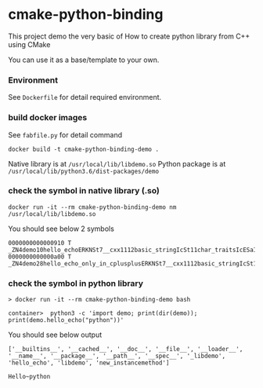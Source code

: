 # cmake-python-binding

This project demo the very basic of How to create python library from C++ using CMake

You can use it as a base/template to your own.

### Environment

See `Dockerfile` for detail required environment.

### build docker images

See `fabfile.py` for detail command

```
docker build -t cmake-python-binding-demo .
```

Native library is at `/usr/local/lib/libdemo.so`
Python package is at `/usr/local/lib/python3.6/dist-packages/demo`

### check the symbol in native library (.so)

```
docker run -it --rm cmake-python-binding-demo nm /usr/local/lib/libdemo.so
```

You should see below 2 symbols

```
0000000000000910 T _ZN4demo10hello_echoERKNSt7__cxx1112basic_stringIcSt11char_traitsIcESaIcEEE
0000000000000a00 T _ZN4demo28hello_echo_only_in_cplusplusERKNSt7__cxx1112basic_stringIcSt11char_traitsIcESaIcEEE
```

### check the symbol in python library

```
> docker run -it --rm cmake-python-binding-demo bash

container>  python3 -c 'import demo; print(dir(demo)); print(demo.hello_echo("python"))'
```

You should see below output

```
['__builtins__', '__cached__', '__doc__', '__file__', '__loader__', '__name__', '__package__', '__path__', '__spec__', '_libdemo', 'hello_echo', 'libdemo', 'new_instancemethod']

Hello~python
```

